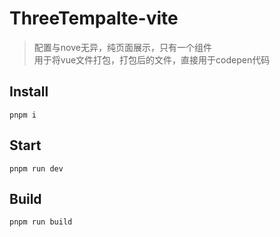 # ThreeTempalte-vite
> 配置与nove无异，纯页面展示，只有一个组件  
> 用于将vue文件打包，打包后的文件，直接用于codepen代码


## Install

    pnpm i

## Start

    pnpm run dev

## Build

    pnpm run build


